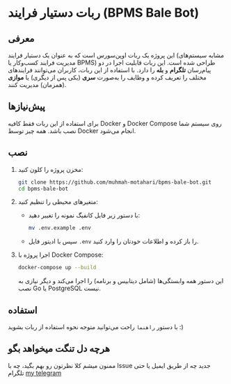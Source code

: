 # ربات دستیار فرایند (BPMS Bale Bot)

## معرفی
این پروژه یک ربات اوپن‌سورس است که به عنوان یک دستیار فرایند (مشابه سیستم‌های مدیریت فرایند کسب‌وکار یا BPMS) طراحی شده است. این ربات قابلیت اجرا در دو پیام‌رسان **تلگرام** و **بله** را دارد. با استفاده از این ربات، کاربران می‌توانند فرایندهای مختلف را تعریف کرده و وظایف را به‌صورت **سری** (یکی پس از دیگری) یا **موازی** (همزمان) مدیریت کنند.


## پیش‌نیازها
برای استفاده از این ربات فقط کافیه Docker و Docker Compose روی سیستم شما نصب باشد. همه چیز توسط Docker انجام می‌شود.

## نصب
1. مخزن پروژه را کلون کنید:
   ```bash
   git clone https://github.com/muhmah-motahari/bpms-bale-bot.git
   cd bpms-bale-bot
   ```
4. متغیرهای محیطی را تنظیم کنید:
   - با دستور زیر فایل کانفیگ نمونه را تغییر دهید:
     ```bash
     mv .env.example .env
     ```
   - سپس با ادیتور فایل `.env` را باز کرده و اطلاعات خودتان را وارد کنید.


6. اجرا پروژه با Docker Compose:
   ```bash
   docker-compose up --build
   ```
   این دستور همه وابستگی‌ها (شامل دیتابیس و برنامه) را اجرا می‌کند و دیگر نیازی به نصب Go یا PostgreSQL نیست.

## استفاده
با دستور `راهنما` راحت می‌توانید متوجه نحوه استفاده از ربات بشوید :)

## هرچه دل تنگت میخواهد بگو
ممنون میشم کلا نظرتون رو بهم بگید، چه با Issue جدید چه از طریق ایمیل یا حتی تلگرام [my telegram](https://t.me/muhammad_mahdii)
